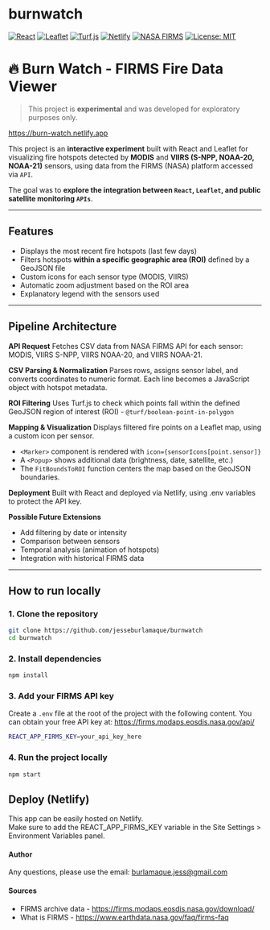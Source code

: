 # burnwatch

[![React](https://img.shields.io/badge/React-18.2.0-blue)](https://reactjs.org/)
[![Leaflet](https://img.shields.io/badge/Leaflet-1.9.4-brightgreen)](https://leafletjs.com/)
[![Turf.js](https://img.shields.io/badge/Turf.js-geospatial-yellow)](https://turfjs.org/)
[![Netlify](https://img.shields.io/badge/Deployed%20on-Netlify-orange)](https://www.netlify.com/)
[![NASA FIRMS](https://img.shields.io/badge/Data%20Source-NASA%20FIRMS-red)](https://firms.modaps.eosdis.nasa.gov/)
[![License: MIT](https://img.shields.io/badge/license-MIT-blue)](https://opensource.org/licenses/MIT)


# 🔥 Burn Watch - FIRMS Fire Data Viewer
> This project is **experimental** and was developed for exploratory purposes only.

https://burn-watch.netlify.app

This project is an **interactive experiment** built with React and Leaflet for visualizing fire hotspots detected by **MODIS** and **VIIRS (S-NPP, NOAA-20, NOAA-21)** sensors, using data from the FIRMS (NASA) platform accessed via `API`.

The goal was to **explore the integration between `React`, `Leaflet`, and public satellite monitoring `APIs`**.

---

## Features

- Displays the most recent fire hotspots (last few days)
- Filters hotspots **within a specific geographic area (ROI)** defined by a GeoJSON file
- Custom icons for each sensor type (MODIS, VIIRS)
- Automatic zoom adjustment based on the ROI area
- Explanatory legend with the sensors used

---
## Pipeline Architecture
**API Request**
Fetches CSV data from NASA FIRMS API for each sensor: MODIS, VIIRS S-NPP, VIIRS NOAA-20, and VIIRS NOAA-21.

**CSV Parsing & Normalization**
Parses rows, assigns sensor label, and converts coordinates to numeric format. Each line becomes a JavaScript object with hotspot metadata.

**ROI Filtering**
Uses Turf.js to check which points fall within the defined GeoJSON region of interest (ROI) - `@turf/boolean-point-in-polygon`

**Mapping & Visualization**
Displays filtered fire points on a Leaflet map, using a custom icon per sensor.
- `<Marker>` component is rendered with `icon={sensorIcons[point.sensor]}`
- A `<Popup>` shows additional data (brightness, date, satellite, etc.)
- The `FitBoundsToROI` function centers the map based on the GeoJSON boundaries.

**Deployment**
Built with React and deployed via Netlify, using .env variables to protect the API key.

**Possible Future Extensions**
- Add filtering by date or intensity
- Comparison between sensors
- Temporal analysis (animation of hotspots)
- Integration with historical FIRMS data

---

## How to run locally

### 1. Clone the repository

```bash
git clone https://github.com/jesseburlamaque/burnwatch
cd burnwatch
```

### 2. Install dependencies

```bash
npm install
```

### 3. Add your FIRMS API key

Create a `.env` file at the root of the project with the following content. You can obtain your free API key at: https://firms.modaps.eosdis.nasa.gov/api/

```bash
REACT_APP_FIRMS_KEY=your_api_key_here
```

### 4. Run the project locally

```bash
npm start
```

## Deploy (Netlify)

This app can be easily hosted on Netlify.  
Make sure to add the REACT_APP_FIRMS_KEY variable in the Site Settings > Environment Variables panel.

#### Author
Any questions, please use the email: burlamaque.jess@gmail.com

#### Sources
- FIRMS archive data - https://firms.modaps.eosdis.nasa.gov/download/
- What is FIRMS - https://www.earthdata.nasa.gov/faq/firms-faq
